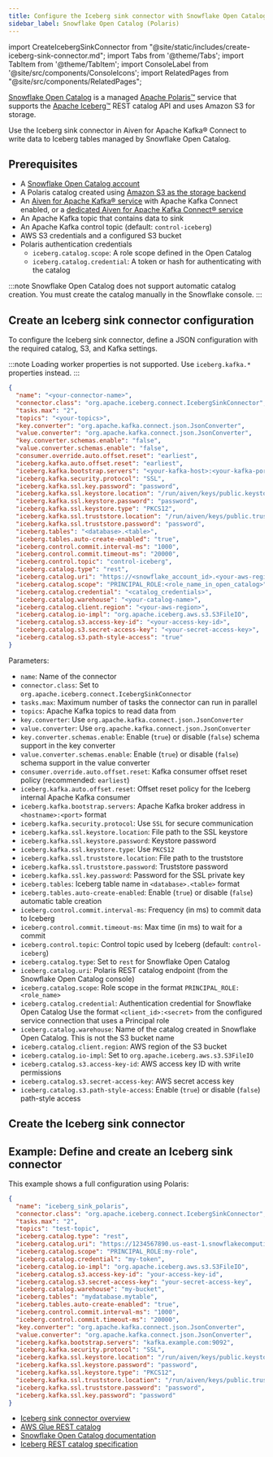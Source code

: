 ```yaml
---
title: Configure the Iceberg sink connector with Snowflake Open Catalog
sidebar_label: Snowflake Open Catalog (Polaris)
---
```


import CreateIcebergSinkConnector from "@site/static/includes/create-iceberg-sink-connector.md";
import Tabs from '@theme/Tabs';
import TabItem from '@theme/TabItem';
import ConsoleLabel from '@site/src/components/ConsoleIcons';
import RelatedPages from "@site/src/components/RelatedPages";

[Snowflake Open Catalog](https://other-docs.snowflake.com/en/opencatalog/overview) is a managed [Apache Polaris™](https://polaris.apache.org/) service that supports the [Apache Iceberg™](https://iceberg.apache.org/) REST catalog API and uses Amazon S3 for storage.

Use the Iceberg sink connector in Aiven for Apache Kafka® Connect to write data to
Iceberg tables managed by Snowflake Open Catalog.

## Prerequisites

- A [Snowflake Open Catalog account](https://other-docs.snowflake.com/en/opencatalog/create-open-catalog-account)
- A Polaris catalog created using
  [Amazon S3 as the storage backend](https://other-docs.snowflake.com/en/opencatalog/create-catalog#create-a-catalog-using-amazon-simple-storage-service-amazon-s3)
- An [Aiven for Apache Kafka® service](/docs/products/kafka/kafka-connect/howto/enable-connect)
  with Apache Kafka Connect enabled, or
  a [dedicated Aiven for Apache Kafka Connect® service](/docs/products/kafka/kafka-connect/get-started#apache_kafka_connect_dedicated_cluster)
- An Apache Kafka topic that contains data to sink
- An Apache Kafka control topic (default: `control-iceberg`)
- AWS S3 credentials and a configured S3 bucket
- Polaris authentication credentials
  - `iceberg.catalog.scope`: A role scope defined in the Open Catalog
  - `iceberg.catalog.credential`: A token or hash for authenticating with the catalog

:::note
Snowflake Open Catalog does not support automatic catalog creation. You must create the
catalog manually in the Snowflake console.
:::

## Create an Iceberg sink connector configuration

To configure the Iceberg sink connector, define a JSON configuration with the required catalog, S3, and Kafka settings.

:::note
Loading worker properties is not supported. Use `iceberg.kafka.*` properties instead.
:::

```json
{
  "name": "<your-connector-name>",
  "connector.class": "org.apache.iceberg.connect.IcebergSinkConnector",
  "tasks.max": "2",
  "topics": "<your-topics>",
  "key.converter": "org.apache.kafka.connect.json.JsonConverter",
  "value.converter": "org.apache.kafka.connect.json.JsonConverter",
  "key.converter.schemas.enable": "false",
  "value.converter.schemas.enable": "false",
  "consumer.override.auto.offset.reset": "earliest",
  "iceberg.kafka.auto.offset.reset": "earliest",
  "iceberg.kafka.bootstrap.servers": "<your-kafka-host>:<your-kafka-port>",
  "iceberg.kafka.security.protocol": "SSL",
  "iceberg.kafka.ssl.key.password": "password",
  "iceberg.kafka.ssl.keystore.location": "/run/aiven/keys/public.keystore.p12",
  "iceberg.kafka.ssl.keystore.password": "password",
  "iceberg.kafka.ssl.keystore.type": "PKCS12",
  "iceberg.kafka.ssl.truststore.location": "/run/aiven/keys/public.truststore.jks",
  "iceberg.kafka.ssl.truststore.password": "password",
  "iceberg.tables": "<database>.<table>",
  "iceberg.tables.auto-create-enabled": "true",
  "iceberg.control.commit.interval-ms": "1000",
  "iceberg.control.commit.timeout-ms": "20000",
  "iceberg.control.topic": "control-iceberg",
  "iceberg.catalog.type": "rest",
  "iceberg.catalog.uri": "https://<snowflake_account_id>.<your-aws-region>.snowflakecomputing.com/polaris/api/catalog",
  "iceberg.catalog.scope": "PRINCIPAL_ROLE:<role_name_in_open_catalog>",
  "iceberg.catalog.credential": "<catalog_credentials>",
  "iceberg.catalog.warehouse": "<your-catalog-name>",
  "iceberg.catalog.client.region": "<your-aws-region>",
  "iceberg.catalog.io-impl": "org.apache.iceberg.aws.s3.S3FileIO",
  "iceberg.catalog.s3.access-key-id": "<your-access-key-id>",
  "iceberg.catalog.s3.secret-access-key": "<your-secret-access-key>",
  "iceberg.catalog.s3.path-style-access": "true"
}
```

Parameters:

- `name`: Name of the connector
- `connector.class`: Set to `org.apache.iceberg.connect.IcebergSinkConnector`
- `tasks.max`: Maximum number of tasks the connector can run in parallel
- `topics`: Apache Kafka topics to read data from
- `key.converter`: Use `org.apache.kafka.connect.json.JsonConverter`
- `value.converter`: Use `org.apache.kafka.connect.json.JsonConverter`
- `key.converter.schemas.enable`: Enable (`true`) or disable (`false`) schema support
  in the key converter
- `value.converter.schemas.enable`: Enable (`true`) or disable (`false`) schema support
  in the value converter
- `consumer.override.auto.offset.reset`: Kafka consumer offset reset policy
  (recommended: `earliest`)
- `iceberg.kafka.auto.offset.reset`: Offset reset policy for the Iceberg internal Apache
  Kafka consumer
- `iceberg.kafka.bootstrap.servers`: Apache Kafka broker address in `<hostname>:<port>`
  format
- `iceberg.kafka.security.protocol`: Use `SSL` for secure communication
- `iceberg.kafka.ssl.keystore.location`: File path to the SSL keystore
- `iceberg.kafka.ssl.keystore.password`: Keystore password
- `iceberg.kafka.ssl.keystore.type`: Use `PKCS12`
- `iceberg.kafka.ssl.truststore.location`: File path to the truststore
- `iceberg.kafka.ssl.truststore.password`: Truststore password
- `iceberg.kafka.ssl.key.password`: Password for the SSL private key
- `iceberg.tables`: Iceberg table name in `<database>.<table>` format
- `iceberg.tables.auto-create-enabled`: Enable (`true`) or disable (`false`) automatic
  table creation
- `iceberg.control.commit.interval-ms`: Frequency (in ms) to commit data to Iceberg
- `iceberg.control.commit.timeout-ms`: Max time (in ms) to wait for a commit
- `iceberg.control.topic`: Control topic used by Iceberg (default: `control-iceberg`)
- `iceberg.catalog.type`: Set to `rest` for Snowflake Open Catalog
- `iceberg.catalog.uri`: Polaris REST catalog endpoint (from the Snowflake Open Catalog
  console)
- `iceberg.catalog.scope`: Role scope in the format `PRINCIPAL_ROLE:<role_name>`
- `iceberg.catalog.credential`: Authentication credential for Snowflake Open Catalog
  Use the format `<client_id>:<secret>` from the configured service connection that
  uses a Principal role
- `iceberg.catalog.warehouse`: Name of the catalog created in Snowflake Open Catalog.
  This is not the S3 bucket name
- `iceberg.catalog.client.region`: AWS region of the S3 bucket
- `iceberg.catalog.io-impl`: Set to `org.apache.iceberg.aws.s3.S3FileIO`
- `iceberg.catalog.s3.access-key-id`: AWS access key ID with write permissions
- `iceberg.catalog.s3.secret-access-key`: AWS secret access key
- `iceberg.catalog.s3.path-style-access`: Enable (`true`) or disable (`false`)
  path-style access

## Create the Iceberg sink connector

<CreateIcebergSinkConnector />

## Example: Define and create an Iceberg sink connector

This example shows a full configuration using Polaris:

```json
{
  "name": "iceberg_sink_polaris",
  "connector.class": "org.apache.iceberg.connect.IcebergSinkConnector",
  "tasks.max": "2",
  "topics": "test-topic",
  "iceberg.catalog.type": "rest",
  "iceberg.catalog.uri": "https://1234567890.us-east-1.snowflakecomputing.com/polaris/api/catalog",
  "iceberg.catalog.scope": "PRINCIPAL_ROLE:my-role",
  "iceberg.catalog.credential": "my-token",
  "iceberg.catalog.io-impl": "org.apache.iceberg.aws.s3.S3FileIO",
  "iceberg.catalog.s3.access-key-id": "your-access-key-id",
  "iceberg.catalog.s3.secret-access-key": "your-secret-access-key",
  "iceberg.catalog.warehouse": "my-bucket",
  "iceberg.tables": "mydatabase.mytable",
  "iceberg.tables.auto-create-enabled": "true",
  "iceberg.control.commit.interval-ms": "1000",
  "iceberg.control.commit.timeout-ms": "20000",
  "key.converter": "org.apache.kafka.connect.json.JsonConverter",
  "value.converter": "org.apache.kafka.connect.json.JsonConverter",
  "iceberg.kafka.bootstrap.servers": "kafka.example.com:9092",
  "iceberg.kafka.security.protocol": "SSL",
  "iceberg.kafka.ssl.keystore.location": "/run/aiven/keys/public.keystore.p12",
  "iceberg.kafka.ssl.keystore.password": "password",
  "iceberg.kafka.ssl.keystore.type": "PKCS12",
  "iceberg.kafka.ssl.truststore.location": "/run/aiven/keys/public.truststore.jks",
  "iceberg.kafka.ssl.truststore.password": "password",
  "iceberg.kafka.ssl.key.password": "password"
}
```

<RelatedPages/>

- [Iceberg sink connector overview](/docs/products/kafka/kafka-connect/howto/iceberg-sink-connector)
- [AWS Glue REST catalog](/docs/products/kafka/kafka-connect/howto/aws-glue-rest-catalog)
- [Snowflake Open Catalog documentation](https://other-docs.snowflake.com/en/opencatalog)
- [Iceberg REST catalog specification](https://iceberg.apache.org/spec/#rest-catalog)
